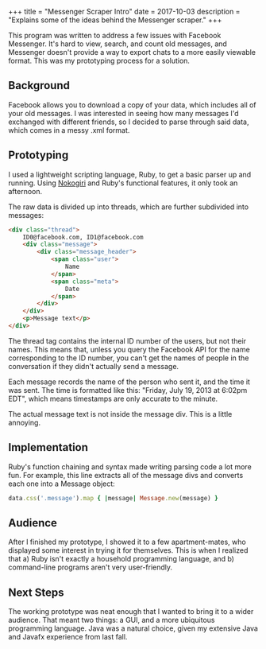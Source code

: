 +++
title = "Messenger Scraper Intro"
date = 2017-10-03
description = "Explains some of the ideas behind the Messenger scraper."
+++

This program was written to address a few issues with Facebook Messenger.
It's hard to view, search, and count old messages, and Messenger doesn't 
provide a way to export chats to a more easily viewable format. This was my 
prototyping process for a solution.

<!-- more -->

## Background

Facebook allows you to download a copy of your data, which includes all of your old messages.
I was interested in seeing how many messages I'd exchanged with different friends, so I decided
to parse through said data, which comes in a messy .xml format.

## Prototyping

I used a lightweight scripting language, Ruby, to get a basic parser up and running. 
Using [Nokogiri](https://github.com/sparklemotion/nokogiri) and Ruby's functional features, 
it only took an afternoon.

The raw data is divided up into threads, which are further subdivided into messages:

```html
<div class="thread">
	ID0@facebook.com, ID1@facebook.com
	<div class="message">
		<div class="message_header">
			<span class="user">
				Name		
			</span>
			<span class="meta">
				Date
			</span>
		</div>
	</div>
	<p>Message text</p>
</div>
```

The thread tag contains the internal ID number of the users, but not their names.
This means that, unless you query the Facebook API for the name corresponding to the
ID number, you can't get the names of people in the conversation if they didn't actually
send a message.

Each message records the name of the person who sent it, and the time it was sent.
The time is formatted like this: "Friday, July 19, 2013 at 6:02pm EDT", which means
timestamps are only accurate to the minute.

The actual message text is not inside the message div.
This is a little annoying.

## Implementation

Ruby's function chaining and syntax made writing parsing code a lot more fun. For example,
this line extracts all of the message divs and converts each one into a Message object:

```ruby
data.css('.message').map { |message| Message.new(message) }
```

## Audience

After I finished my prototype, I showed it to a few apartment-mates, who displayed some interest
in trying it for themselves. This is when I realized that a) Ruby isn't exactly a household
programming language, and b) command-line programs aren't very user-friendly.

## Next Steps

The working prototype was neat enough that I wanted to bring it to a wider audience. That meant
two things: a GUI, and a more ubiquitous programming language. Java was a natural choice, given my
extensive Java and Javafx experience from last fall.
